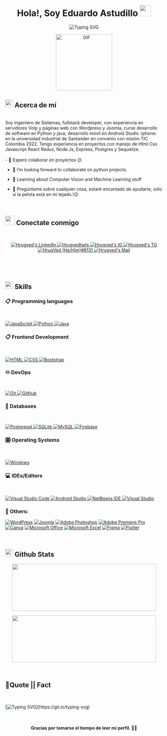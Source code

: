 
<h1 align="center">Hola!,  Soy Eduardo Astudillo <img src="https://media.giphy.com/media/hvRJCLFzcasrR4ia7z/giphy.gif" width="35"></h1> 
<div align="center" style="border: px solid #000000;>

[![Typing SVG](https://readme-typing-svg.herokuapp.com?font=Robot-Bold&size=30&color=&center=true&vCenter=true&width=900&height=110&lines=Html;Css;Javascript;React;Redux;Node.Js;Express;Postgres;Sequelize;SQL;Python;Java)](https://git.io/typing-svg)
</div>
<p align="center" >
 <img  height="180rem" alt="GIF" src="https://media.tenor.com/GfSX-u7VGM4AAAAC/coding.gif" />
 </p>

## <img src="https://c.tenor.com/NCRHhqkXrJYAAAAi/programmers-go-internet.gif" width="25">  <b>Acerca de mí</b>
<br>
Soy ingeniero de Sistemas, fullstack developer, con experiencia en servidores VoIp y páginas web con Wordpress y Joomla, curse desarrollo de software en Python y java, desarrollo móvil en Android Studio :iphone: en la universidad industrial de Santander en convenio con misión TIC Colombia 2022. 
Tengo experiencia en proyectos con manejo de Html Css Javascript React Redux, Node.Js, Express, Postgres y Sequelize. 
<br>
<br>
 -  🔭 Espero colaborar en proyectos 😉

- 👯 I’m looking forward to collaborate on python projects.

- 🌱 Learning about Computer Vision and Machine Learning stuff


- 💬 Pregúntame sobre cualquier cosa, estaré encantado de ayudarte, sólo si la pelota está en mi tejado.!😉


<br>

## <img src="https://media.giphy.com/media/LnQjpWaON8nhr21vNW/giphy.gif" width='30'> <b>Conectate conmigo</b>

 
 
<br>

<p align="center"><!-----Social Accounts------>

<p align="center">
 <!-- <a href="">
 <img border="0" alt="Alamin's Portfolio" src="https://img.icons8.com/external-itim2101-lineal-color-itim2101/40/000000/external-resume-business-recruitment-itim2101-lineal-color-itim2101.png">
 </a> -->

 <a href="https://www.linkedin.com/in/hector-eduardo-astudillo-garces-962738164/">
 
 <img border="0" alt="Hrugved's LinkedIn" src="https://img.icons8.com/doodle/40/000000/linkedin--v2.png"/>
 </a>

 <a href="https://twitter.com/calvo2244">
 <img border="0" alt="Hrugvedtwts" src="https://img.icons8.com/nolan/40/twitter.png"/>
 </a>

 <a href="https://www.instagram.com/eduardo.astudillo/">
 <img border="0" alt="Hrugved's IG" src="https://img.icons8.com/doodle/38/000000/instagram--v1.png"/>
 </a>

 <a href="https://t.me/calvo2244">
 <img border="0" alt="Hrugved's TG" src="https://img.icons8.com/doodle/40/000000/telegram-app.png"/>
 </a>

 <a href="https://discord.com/invite/5RmW6dZKpe6">
 <img border="0" alt="HrugVed (He/Him)#8131" src="https://img.icons8.com/fluent/42/000000/discord-logo.png"/>
 </a>
 <a href="mailto:calvo22442@gmail">
 <img border="0" alt="Hrugved's Mail" src="https://img.icons8.com/doodle/38/000000/gmail-new.png"/>
 </a>
</p>

<br>
<!--
## <img src="https://media.giphy.com/media/iY8CRBdQXODJSCERIr/giphy.gif" width="25">  <b>Competitive Programming</b>
<br>
-->

<p align="left"> 
  <!--<a href="https://www.hackerrank.com/Alamin972731?hr_r=1" target="_blank"> 
    <img alt="HackerRank" src="https://img.shields.io/badge/HackerRank-2EC866?logo=HackerRank&logoColor=white"/>
  </a>-->
  
  <!--<a href="https://www.codechef.com/users/Alamin972731" target="_blank"> 
   <img alt="CodeChef" src="https://img.shields.io/badge/CodeChef-%23964B00.svg?logo=CodeChef&logoColor=white">
  </a>-->
  
 <!-- <a href="https://codeforces.com/profile/alamin.ai" target="_blank">
    <img alt="Codeforces" src="https://img.shields.io/badge/Codeforces-445f9d?logo=Codeforces&logoColor=white">
  </a> -->
  
 <!-- <a href="https://www.hackerearth.com/@al107" target="_blank"> 
    <img alt="HackerEarth" src="https://img.shields.io/badge/HackerEarth-%232C3454.svg?logo=HackerEarth&logoColor=blue"/>
  </a>-->
  
  <!--<a href="https://leetcode.com/alamin11/" target="_blank"> 
    <img alt="LeetCode" src="https://img.shields.io/badge/LeetCode-000000?logo=LeetCode&logoColor=d16c06"/>
  </a>-->
</p>


<br>


## <img  src="https://media2.giphy.com/media/QssGEmpkyEOhBCb7e1/giphy.gif?cid=ecf05e47a0n3gi1bfqntqmob8g9aid1oyj2wr3ds3mg700bl&rid=giphy.gif" width ="25"><b> Skills</b>

### 📋 Programming languages
<br> 
<p align="left"> 
<!--
 <a href="https://www.cprogramming.com/" target="_blank"> 
    <img alt="C" src="https://img.shields.io/badge/C-%232370ED.svg?logo=c&logoColor=white">
  </a> 
--!>
  <!--<a href="https://www.w3schools.com/cpp/" target="_blank"> 
    <img alt="C++" src="https://img.shields.io/badge/C++-%2300599C.svg?logo=c%2B%2B&logoColor=white">
  </a> -->

 <a href="https://developer.mozilla.org/en-US/docs/Web/JavaScript" target="_blank"> 
    <img alt="JavaScript" src="https://img.shields.io/badge/JavaScript-%23F7DF1E.svg?logo=javascript&logoColor=black">
  </a>

  <a href="https://www.python.org" target="_blank">
    <img alt="Python" src="https://img.shields.io/badge/Python-%2314354C.svg?logo=python&logoColor=white">
  </a>
  
 <a href="https://www.java.com" target="_blank"> 
    <img alt="Java" src="https://img.shields.io/badge/Java-%23ED8B00.svg?logo=java&logoColor=white">
  </a>
 
  <!--<a href="https://www.php.net/" target="_blank">
    <img alt="PHP" src="https://img.shields.io/badge/PHP-%23777BB4.svg?logo=php&logoColor=white">
  </a>-->

  <!--<a href="https://www.gnu.org/software/bash/" target="_blank">
    <img alt="Shell Script" src="https://img.shields.io/badge/Shell%20Script-%23121011.svg?logo=gnu-bash&logoColor=white">
  </a> -->
</p>

### 📋 Frontend Development
<br> 

<p align="left"> 
  <a href="https://www.w3.org/html/" target="_blank"> 
   <img alt="HTML" src="https://img.shields.io/badge/HTML5-%23E34F26.svg?logo=html5&logoColor=white">
  </a>   
  
  <a href="https://www.w3schools.com/css/" target="_blank">
    <img alt="CSS" src="https://img.shields.io/badge/CSS3-%231572B6.svg?logo=css3&logoColor=white">
  </a> 
  
  <a href="https://getbootstrap.com" target="_blank"> 
    <img alt="Bootstrap" src="https://img.shields.io/badge/Bootstrap-%23563D7C.svg?logo=bootstrap&logoColor=white"/>
  </a>
  
 <!-- <a href="https://tailwindcss.com" target="_blank"> 
    <img alt="Tailwind CSS" src="https://img.shields.io/badge/Tailwind%20CSS-%2338B2AC.svg?logo=tailwind-css&logoColor=white"/>
  </a>-->
</p>

<!--
### ☁️ Cloud
<br>-->
<p align="left"> 
  <!--<a href="https://aws.amazon.com/" target="_blank"> 
   <img alt="AWS" src="https://img.shields.io/badge/AWS-%23FF9900.svg?logo=amazon-aws&logoColor=white">
  </a>   -->
  
  <!--<a href="https://azure.microsoft.com/" target="_blank">
    <img alt="Azure" src="https://img.shields.io/badge/Azure-%230072C6.svg?logo=microsoft-azure&logoColor=white">
  </a> -->
  
 <!--<a href="https://cloud.google.com/" target="_blank"> 
    <img alt="Google Cloud" src="https://img.shields.io/badge/Google%20Cloud-%234285F4.svg?logo=google-cloud&logoColor=white"/>
  </a>-->
  
</p>


### ♾️ DevOps
<br> 
<p align="left"> 
  <!--
  <a href="https://www.docker.com/" target="_blank"> 
   <img alt="Docker" src="https://img.shields.io/badge/Docker-%230db7ed.svg?logo=docker&logoColor=white">
  </a>   -->
  
 <!-- <a href="https://kubernetes.io/" target="_blank">
    <img alt="Kubernetes" src="https://img.shields.io/badge/Kubernetes-%23326ce5.svg?logo=kubernetes&logoColor=white">
  </a> -->
  
 <!--<a href="https://bitbucket.org/" target="_blank"> 
    <img alt="Bitbucket" src="https://img.shields.io/badge/Bitbucket-%230047B3.svg?logo=bitbucket&logoColor=white"/>
  </a>-->
 <!-- <a href="https://about.gitlab.com/" target="_blank"> 
    <img alt="GitLab" src="https://img.shields.io/badge/GitLab-%23181717.svg?logo=gitlab&logoColor=white"/>
  </a>
-->
 <a href="https://git-scm.com/" target="_blank"> 
    <img alt="Git" src="https://img.shields.io/badge/Git-%23F05033.svg?logo=git&logoColor=white"/>
  </a>
  
 <a href="https://github.com/" target="_blank"> 
    <img alt="GitHub" src="https://img.shields.io/badge/GitHub-%23121011.svg?logo=github&logoColor=white"/>
  </a>
</p>


### 💾 Databases
<br> 
<p align="left"> 
 <a href="https://www.sqlite.org/" target="_blank"> 
   <img alt="Postgresql" src="https://img.shields.io/badge/postgresql-%2314354C.svg?logo=postgresql&logoColor=white">
  </a> 
  <a href="https://www.sqlite.org/" target="_blank"> 
   <img alt="SQLite" src="https://img.shields.io/badge/SQLite-%2307405e.svg?logo=sqlite&logoColor=white">
  </a> 
  <a href="https://www.mysql.com/" target="_blank"> 
   <img alt="MySQL" src="https://img.shields.io/badge/MySQL-%2300f.svg?logo=mysql&logoColor=white">
  </a>   
 <a href="https://firebase.google.com/" target="_blank"> 
    <img alt="Firebase" src="https://img.shields.io/badge/Firebase-%23FFCA28.svg?logo=Firebase&logoColor=white"/>
  </a>
  <!-- <a href="https://www.mongodb.com/" target="_blank"> 
   <img alt="MongoDB" src="https://img.shields.io/badge/MongoDB-%234ea94b.svg?logo=mongodb&logoColor=white">
  </a>  --!>  
  <!--<a href="https://aws.amazon.com/dynamodb/" target="_blank">
    <img alt="Amazon DynamoDB" src="https://img.shields.io/badge/Amazon%20DynamoDB-4053D6?logo=Amazon%20DynamoDB&logoColor=white">
  </a> -->  
  <!--<a href="https://www.microsoft.com/en-us/sql-server/" target="_blank"> 
    <img alt="Microsoft SQL Server" src="https://img.shields.io/badge/Microsoft%20SQL%20Server-CC2927?logo=microsoft%20sql%20server&logoColor=white"/>
  </a>-->  
</p>


### 🎛️ Operating Systems
<br> 
<p align="left"> 
  <!--<a href="https://www.centos.org/" target="_blank"> 
   <img alt="CentOS" src="https://img.shields.io/badge/CentOS-002260?logo=centos&logoColor=F0F0F0">
  </a>-->   
  
  <!--<a href="https://www.debian.org/" target="_blank">
    <img alt="Debian" src="https://img.shields.io/badge/Debian-D70A53?logo=debian&logoColor=white">
  </a>--> 
  
 <!--<a href="https://www.kali.org/" target="_blank"> 
    <img alt="Kali Linux" src="https://img.shields.io/badge/Kali%20Linux-268BEE?logo=kalilinux&logoColor=white"/>
  </a>-->
  
  <!--<a href="https://www.linux.org/" target="_blank"> 
    <img alt="Linux" src="https://img.shields.io/badge/Linux-FCC624?logo=linux&logoColor=black"/>
  </a>-->

 <!--<a href="https://ubuntu.com/" target="_blank"> 
    <img alt="Ubuntu" src="https://img.shields.io/badge/Ubuntu-E95420?logo=ubuntu&logoColor=white"/>
  </a>-->

 <a href="https://www.microsoft.com/en-us/windows/" target="_blank"> 
    <img alt="Windows" src="https://img.shields.io/badge/Windows-0078D6?logo=windows&logoColor=white"/>
  </a>
</p>

    
   
### 💻 IDEs/Editors
<br> 
<p align="left"> 
  <a href="https://code.visualstudio.com/" target="_blank"> 
   <img alt="Visual Studio Code" src="https://img.shields.io/badge/Visual%20Studio%20Code-0078d7.svg?logo=visual-studio-code&logoColor=white">
  </a>   
  
  <a href="https://developer.android.com/studio" target="_blank">
    <img alt="Android Studio" src="https://img.shields.io/badge/Android%20Studio-3DDC84.svg?logo=android-studio&logoColor=white">
  </a> 
  
 <!--<a href="https://www.qt.io/" target="_blank"> 
    <img alt="Qt" src="https://img.shields.io/badge/Qt-%23217346.svg?logo=Qt&logoColor=white"/>
  </a>-->

 <!--<a href="https://www.rstudio.com/" target="_blank"> 
    <img alt="RStudio" src="https://img.shields.io/badge/RStudio-75AADB.svg?logo=tailwind-css&logoColor=white"/>
  </a>-->

 <!--<a href="https://www.jetbrains.com/idea/" target="_blank"> 
    <img alt="IntelliJ IDEA" src="https://img.shields.io/badge/IntelliJ%20IDEA-000000.svg?logo=intellij-idea&logoColor=white"/>
  </a>-->

 <a href="https://netbeans.apache.org/" target="_blank"> 
    <img alt="NetBeans IDE" src="https://img.shields.io/badge/NetBeans%20IDE-1B6AC6.svg?logo=apache-netbeans-ide&logoColor=white"/>
  </a>

<!-- <a href="https://www.jetbrains.com/pycharm/" target="_blank"> 
    <img alt="PyCharm" src="https://img.shields.io/badge/PyCharm-143?logo=pycharm&logoColor=black&color=black&labelColor=green"/>
  </a>-->

 <!--<a href="https://www.sublimetext.com/" target="_blank"> 
    <img alt="Sublime Text" src="https://img.shields.io/badge/Sublime%20Text-%23575757.svg?logo=sublime-text&logoColor=important"/>
  </a>-->
  
  <a href="https://visualstudio.microsoft.com/" target="_blank"> 
    <img alt="Visual Studio" src="https://img.shields.io/badge/Visual%20Studio-5C2D91.svg?logo=visual-studio&logoColor=white"/>
  </a>
</p>



    
    

  
  
  
### 🥅 Others:

<a href="https://wordpress.org" target="_blank"><img alt="WordPress" src="https://img.shields.io/badge/WordPress-%23117AC9.svg?logo=WordPress&logoColor=white"></a>
<a href="https://www.joomla.org/" target="_blank"><img alt="Joomla" src="https://img.shields.io/badge/joomla-%2300f.svg?logo=joomla&logoColor=white"></a>
<a href="https://www.adobe.com/products/photoshop.html" target="_blank"><img alt="Adobe Photoshop" src="https://img.shields.io/badge/adobe%20photoshop-%2331A8FF.svg?logo=adobe%20photoshop&logoColor=white"></a>
<a href="https://www.adobe.com/products/premiere.html" target="_blank"><img alt="Adobe Premiere Pro" src="https://img.shields.io/badge/Adobe%20Premiere%20Pro-9999FF.svg?logo=Adobe%20Premiere%20Pro&logoColor=white"></a>
<a href="https://www.canva.com" target="_blank"><img alt="Canva" src="https://img.shields.io/badge/Canva-%2300C4CC.svg?logo=Canva&logoColor=white"></a>
<a href="https://www.office.com" target="_blank"><img alt="Microsoft Office" src="https://img.shields.io/badge/Microsoft_Office-D83B01?logo=microsoft-office&logoColor=white"></a>
<a href="https://www.microsoft.com/en-us/microsoft-365/excel" target="_blank"><img alt="Microsoft Excel" src="https://img.shields.io/badge/Microsoft_Excel-217346?logo=microsoft-excel&logoColor=white"></a>
<a href="https://www.figma.com" target="_blank"><img alt="Figma" src="https://img.shields.io/badge/figma-%23F24E1E.svg?logo=figma&logoColor=white"></a>
<a href="https://flutter.dev" target="_blank"><img alt="Flutter" src="https://img.shields.io/badge/Flutter-%2302569B.svg?logo=Flutter&logoColor=white"></a>
<!--<a href="https://www.atlassian.com/software/jira" target="_blank"><img alt="Jira" src="https://img.shields.io/badge/jira-%230A0FFF.svg?logo=jira&logoColor=white"></a>-->
<!--<a href="https://httpd.apache.org" target="_blank"><img alt="Apache" src="https://img.shields.io/badge/apache-%23D42029.svg?logo=apache&logoColor=white"></a>-->
<!--<a href="https://tomcat.apache.org" target="_blank"><img alt="Apache Tomcat" src="https://img.shields.io/badge/apache%20tomcat-%23F8DC75.svg?logo=apache-tomcat&logoColor=black"></a>-->
<!--<a href="https://nginx.org" target="_blank"><img alt="Nginx" src="https://img.shields.io/badge/nginx-%23009639.svg?logo=nginx&logoColor=white"></a>-->
<!--<a href="https://www.selenium.dev" target="_blank"><img alt="Selenium" src="https://img.shields.io/badge/-selenium-%43B02A?logo=selenium&logoColor=white"></a>-->
<!--<a href="https://www.anaconda.com" target="_blank"><img alt="Anaconda" src="https://img.shields.io/badge/Anaconda-%2344A833.svg?logo=anaconda&logoColor=white"></a>-->
<!--<a href="https://kafka.apache.org" target="_blank"><img alt="Apache Kafka" src="https://img.shields.io/badge/Apache%20Kafka-000?logo=apachekafka"></a>-->
<!--<a href="https://www.djangoproject.com" target="_blank"><img alt="Django" src="https://img.shields.io/badge/django-%23092E20.svg?logo=django&logoColor=white"></a>-->
<!--<a href="https://opencv.org" target="_blank"><img alt="OpenCV" src="https://img.shields.io/badge/opencv-%23white.svg?logo=opencv&logoColor=white"></a>-->
<!--<a href="https://numpy.org" target="_blank"><img alt="NumPy" src="https://img.shields.io/badge/numpy-%23013243.svg?logo=numpy&logoColor=white"></a>-->
<!--<a href="https://pandas.pydata.org" target="_blank"><img alt="Pandas" src="https://img.shields.io/badge/pandas-%23150458.svg?logo=pandas&logoColor=white"></a>-->
<!--<a href="https://www.sketch.com" target="_blank"><img alt="Sketch" src="https://img.shields.io/badge/Sketch-FFB387?logo=sketch&logoColor=black"></a>-->




<br> 

## <img src="https://media.giphy.com/media/iY8CRBdQXODJSCERIr/giphy.gif" width="25"> <b>Github Stats</b>


<p align="center"><img width="460" height="150" src="https://github-readme-stats.vercel.app/api/top-langs?username=calvo2244&show_icons=true&locale=en&layout=compact&theme=tokyonight"/460/300"></p>

<p align="center"><img width="460" height="150" src="https://github-readme-streak-stats.herokuapp.com/?user=calvo2244&theme=tokyonight&&fire=FF801F&currStreakNum=FFBE69&currStreakLabel=FFBE69"/460/300"></p>

<br>

## <b>💪Quote || Fact</b>
<br>

[![Typing SVG](https://readme-typing-svg.herokuapp.com?font=Robot-Bold&size=30&color=FFFFFF&center=true&vCenter=true&width=900&height=110&lines="First,+solve+the+problem.+Then,+write+the+code".;++"Great+Developers+never+stop+learning".)](https://git.io/typing-svg)

<br>

#### <p align="center"><b>Gracias por tomarse el tiempo de leer mi perfil. 🤣🤣</b></p>


<!-----
Credits: [Alamin](https://github.com/alamin2731)
https://github.com/durgeshsamariya/awesome-github-profile-readme-templates/blame/master/templates/alamin2731.md
Last Edited on: 27/06/2023
-->
